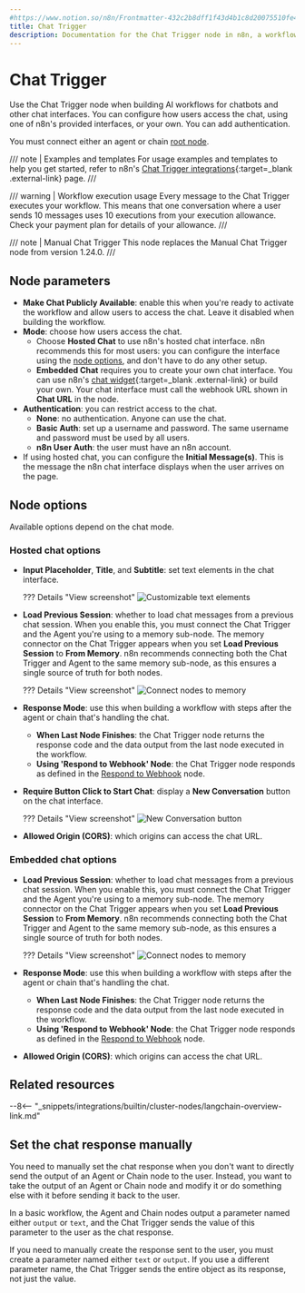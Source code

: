 ```yaml
---
#https://www.notion.so/n8n/Frontmatter-432c2b8dff1f43d4b1c8d20075510fe4
title: Chat Trigger
description: Documentation for the Chat Trigger node in n8n, a workflow automation platform. Includes guidance on usage, and links to examples.
---
```


# Chat Trigger

Use the Chat Trigger node when building AI workflows for chatbots and other chat interfaces. You can configure how users access the chat, using one of n8n's provided interfaces, or your own. You can add authentication.

You must connect either an agent or chain [root node](/integrations/builtin/cluster-nodes/root-nodes/).


///  note  | Examples and templates
For usage examples and templates to help you get started, refer to n8n's [Chat Trigger integrations](https://n8n.io/integrations/chat-trigger/){:target=_blank .external-link} page.
///

/// warning | Workflow execution usage
Every message to the Chat Trigger executes your workflow. This means that one conversation where a user sends 10 messages uses 10 executions from your execution allowance. Check your payment plan for details of your allowance.
///

/// note | Manual Chat Trigger
This node replaces the Manual Chat Trigger node from version 1.24.0.
///

## Node parameters

* **Make Chat Publicly Available**: enable this when you're ready to activate the workflow and allow users to access the chat. Leave it disabled when building the workflow.
* **Mode**: choose how users access the chat. 
	* Choose **Hosted Chat** to use n8n's hosted chat interface. n8n recommends this for most users: you can configure the interface using the [node options](#node-options), and don't have to do any other setup.
	* **Embedded Chat** requires you to create your own chat interface. You can use n8n's [chat widget](https://www.npmjs.com/package/@n8n/chat){:target=_blank .external-link} or build your own. Your chat interface must call the webhook URL shown in **Chat URL** in the node.
* **Authentication**: you can restrict access to the chat.
	* **None**: no authentication. Anyone can use the chat.
	* **Basic Auth**: set up a username and password. The same username and password must be used by all users.
	* **n8n User Auth**: the user must have an n8n account.
* If using hosted chat, you can configure the **Initial Message(s)**. This is the message the n8n chat interface displays when the user arrives on the page.

## Node options

Available options depend on the chat mode.

### Hosted chat options

* **Input Placeholder**, **Title**, and **Subtitle**: set text elements in the chat interface.

	??? Details "View screenshot"
		![Customizable text elements](/_images/integrations/builtin/core-nodes/chat-trigger/hosted-text-elements.png)

* **Load Previous Session**: whether to load chat messages from a previous chat session. When you enable this, you must connect the Chat Trigger and the Agent you're using to a memory sub-node. The memory connector on the Chat Trigger appears when you set **Load Previous Session** to **From Memory**. n8n recommends connecting both the Chat Trigger and Agent to the same memory sub-node, as this ensures a single source of truth for both nodes.

	??? Details "View screenshot"
		![Connect nodes to memory](/_images/integrations/builtin/core-nodes/chat-trigger/connect-memory.png)

* **Response Mode**: use this when building a workflow with steps after the agent or chain that's handling the chat.
	* **When Last Node Finishes**: the Chat Trigger node returns the response code and the data output from the last node executed in the workflow.
	* **Using 'Respond to Webhook' Node**: the Chat Trigger node responds as defined in the [Respond to Webhook](/integrations/builtin/core-nodes/n8n-nodes-base.respondtowebhook/) node.
* **Require Button Click to Start Chat**: display a **New Conversation** button on the chat interface.

	??? Details "View screenshot"
		![New Conversation button](/_images/integrations/builtin/core-nodes/chat-trigger/new-conversation-button.png)
		
* **Allowed Origin (CORS)**: which origins can access the chat URL.

### Embedded chat options

* **Load Previous Session**: whether to load chat messages from a previous chat session. When you enable this, you must connect the Chat Trigger and the Agent you're using to a memory sub-node. The memory connector on the Chat Trigger appears when you set **Load Previous Session** to **From Memory**. n8n recommends connecting both the Chat Trigger and Agent to the same memory sub-node, as this ensures a single source of truth for both nodes.

	??? Details "View screenshot"
		![Connect nodes to memory](/_images/integrations/builtin/core-nodes/chat-trigger/connect-memory.png)

* **Response Mode**: use this when building a workflow with steps after the agent or chain that's handling the chat.
	* **When Last Node Finishes**: the Chat Trigger node returns the response code and the data output from the last node executed in the workflow.
	* **Using 'Respond to Webhook' Node**: the Chat Trigger node responds as defined in the [Respond to Webhook](/integrations/builtin/core-nodes/n8n-nodes-base.respondtowebhook/) node.
* **Allowed Origin (CORS)**: which origins can access the chat URL.

## Related resources

--8<-- "_snippets/integrations/builtin/cluster-nodes/langchain-overview-link.md"

## Set the chat response manually

You need to manually set the chat response when you don't want to directly send the output of an Agent or Chain node to the user. Instead, you want to take the output of an Agent or Chain node and modify it or do something else with it before sending it back to the user.

In a basic workflow, the Agent and Chain nodes output a parameter named either `output` or `text`, and the Chat Trigger sends the value of this parameter to the user as the chat response. 

If you need to manually create the response sent to the user, you must create a parameter named either `text` or `output`. If you use a different parameter name, the Chat Trigger sends the entire object as its response, not just the value.




